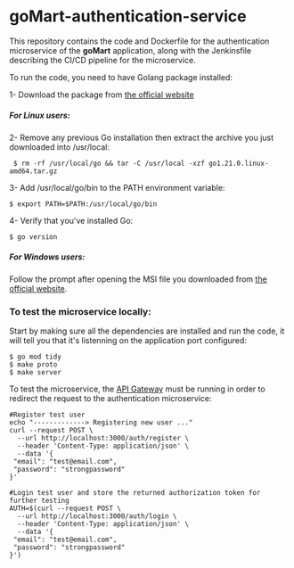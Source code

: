 # goMart-authentication-service
This repository contains the code and Dockerfile for the authentication microservice of the **goMart** application, along with the Jenkinsfile describing the CI/CD pipeline for the microservice.

To run the code, you need to have Golang package installed:

1- Download the package from [the official website](https://go.dev/doc/install)
##### For Linux users:
2- Remove any previous Go installation  then extract the archive you just downloaded into /usr/local:
```
 $ rm -rf /usr/local/go && tar -C /usr/local -xzf go1.21.0.linux-amd64.tar.gz
```
3- Add /usr/local/go/bin to the PATH environment variable:
```
$ export PATH=$PATH:/usr/local/go/bin
```
4- Verify that you've installed Go:
```
$ go version
```
##### For Windows users:
Follow the prompt after opening the MSI file you downloaded from [the official website](https://go.dev/doc/install).

### To test the microservice locally:
Start by making sure all the dependencies are installed and run the code, it will tell you that it's listenning on the application port configured:
```
$ go mod tidy
$ make proto
$ make server
```
To test the microservice, the [API Gateway](https://github.com/RaniaMidaoui/goMart-gateway) must be running in order to redirect the request to the authentication microservice:
```
#Register test user
echo "-------------> Registering new user ..."
curl --request POST \
  --url http://localhost:3000/auth/register \
  --header 'Content-Type: application/json' \
  --data '{
 "email": "test@email.com",
 "password": "strongpassword"
}'

#Login test user and store the returned authorization token for further testing
AUTH=$(curl --request POST \
  --url http://localhost:3000/auth/login \
  --header 'Content-Type: application/json' \
  --data '{
 "email": "test@email.com",
 "password": "strongpassword"
}')
```

